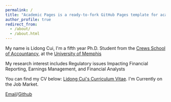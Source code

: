 ```yaml
---
permalink: /
title: "Academic Pages is a ready-to-fork GitHub Pages template for academic personal websites"
author_profile: true
redirect_from: 
  - /about/
  - /about.html
---
```


My name is Lidong Cui, I'm a fifth year Ph.D. Student from the [Crews School of Accountancy](https://www.memphis.edu/accountancy/index.php), at the [University of Memphis](https://www.memphis.edu/)

My research interest includes Regulatory issues Impacting Financial Reporting, Earnings Management, and Financial Analysts

You can find my CV below: [Lidong Cui's Curriculum Vitae](../assets/Curriculum_Viate.pdf). I'm Currently on the Job Market.

[Email](mailto:lcui2@memphis.edu)/[Github](https://github.com/lidongcui/)

